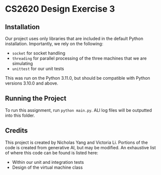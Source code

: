 # CS2620 Design Exercise 3

## Installation

Our project uses only libraries that are included in the default Python installation. Importantly, we rely on the following:

- `socket` for socket handling
- `threading` for parallel processing of the three machines that we are simulating
- `unittest` for our unit tests

This was run on the Python 3.11.0, but should be compatible with Python versions 3.10.0 and above.

## Running the Project

To run this assignment, run `python main.py`. ALl log files will be outputted into this folder.

## Credits

This project is created by Nicholas Yang and Victoria Li. Portions of the code is created from generative AI, but may be modified. An exhaustive list of where this code can be found is listed here:

- Within our unit and integration tests
- Design of the virtual machine class
